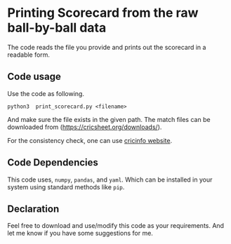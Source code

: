 # Printing Scorecard from the raw ball-by-ball data
 
The code reads the file you provide and prints out the scorecard in a readable form. 

## Code usage

Use the code as following.

```
python3  print_scorecard.py <filename>
```

And make sure the file exists in the given path. The match files can be downloaded from (https://cricsheet.org/downloads/).

For the consistency check, one can use [cricinfo website](https://stats.espncricinfo.com/talk/engine/records/index.html?id=117;type=trophy).

## Code Dependencies
This code uses, `numpy`, `pandas`, and `yaml`. Which can be installed in your system using standard methods like `pip`.

## Declaration
Feel free to download and use/modify this code as your requirements. And let me know if you have some suggestions for me.


